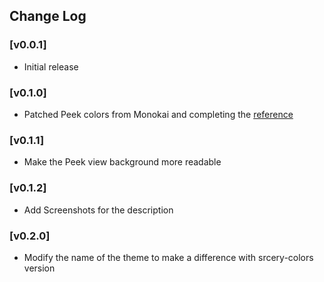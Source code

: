 ## Change Log

### [v0.0.1]
- Initial release

### [v0.1.0]
- Patched Peek colors from Monokai and completing the [reference](https://code.visualstudio.com/docs/getstarted/theme-color-reference#_peek-view-colors)

### [v0.1.1]
- Make the Peek view background more readable

### [v0.1.2]
- Add Screenshots for the description

### [v0.2.0]
- Modify the name of the theme to make a difference with srcery-colors version
